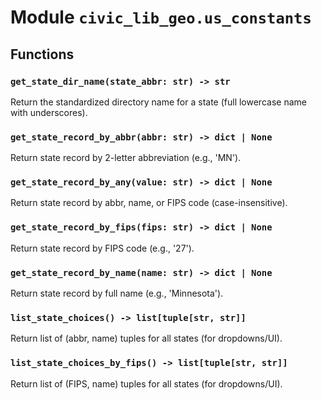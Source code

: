 # Module `civic_lib_geo.us_constants`

## Functions

### `get_state_dir_name(state_abbr: str) -> str`

Return the standardized directory name for a state (full lowercase name with underscores).

### `get_state_record_by_abbr(abbr: str) -> dict | None`

Return state record by 2-letter abbreviation (e.g., 'MN').

### `get_state_record_by_any(value: str) -> dict | None`

Return state record by abbr, name, or FIPS code (case-insensitive).

### `get_state_record_by_fips(fips: str) -> dict | None`

Return state record by FIPS code (e.g., '27').

### `get_state_record_by_name(name: str) -> dict | None`

Return state record by full name (e.g., 'Minnesota').

### `list_state_choices() -> list[tuple[str, str]]`

Return list of (abbr, name) tuples for all states (for dropdowns/UI).

### `list_state_choices_by_fips() -> list[tuple[str, str]]`

Return list of (FIPS, name) tuples for all states (for dropdowns/UI).
